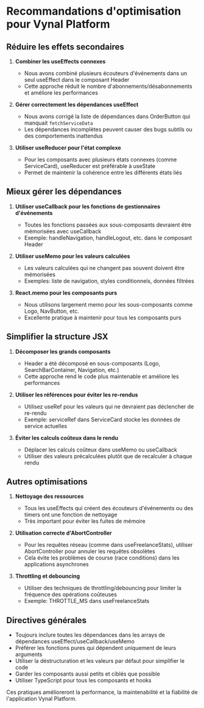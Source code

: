 # Recommandations d'optimisation pour Vynal Platform

## Réduire les effets secondaires

1. **Combiner les useEffects connexes**

   - Nous avons combiné plusieurs écouteurs d'événements dans un seul useEffect dans le composant Header
   - Cette approche réduit le nombre d'abonnements/désabonnements et améliore les performances

2. **Gérer correctement les dépendances useEffect**

   - Nous avons corrigé la liste de dépendances dans OrderButton qui manquait `fetchServiceData`
   - Les dépendances incomplètes peuvent causer des bugs subtils ou des comportements inattendus

3. **Utiliser useReducer pour l'état complexe**
   - Pour les composants avec plusieurs états connexes (comme ServiceCard), useReducer est préférable à useState
   - Permet de maintenir la cohérence entre les différents états liés

## Mieux gérer les dépendances

1. **Utiliser useCallback pour les fonctions de gestionnaires d'événements**

   - Toutes les fonctions passées aux sous-composants devraient être mémorisées avec useCallback
   - Exemple: handleNavigation, handleLogout, etc. dans le composant Header

2. **Utiliser useMemo pour les valeurs calculées**

   - Les valeurs calculées qui ne changent pas souvent doivent être mémorisées
   - Exemples: liste de navigation, styles conditionnels, données filtrées

3. **React.memo pour les composants purs**
   - Nous utilisons largement memo pour les sous-composants comme Logo, NavButton, etc.
   - Excellente pratique à maintenir pour tous les composants purs

## Simplifier la structure JSX

1. **Décomposer les grands composants**

   - Header a été décomposé en sous-composants (Logo, SearchBarContainer, Navigation, etc.)
   - Cette approche rend le code plus maintenable et améliore les performances

2. **Utiliser les références pour éviter les re-rendus**

   - Utilisez useRef pour les valeurs qui ne devraient pas déclencher de re-rendu
   - Exemple: serviceRef dans ServiceCard stocke les données de service actuelles

3. **Éviter les calculs coûteux dans le rendu**
   - Déplacer les calculs coûteux dans useMemo ou useCallback
   - Utiliser des valeurs précalculées plutôt que de recalculer à chaque rendu

## Autres optimisations

1. **Nettoyage des ressources**

   - Tous les useEffects qui créent des écouteurs d'événements ou des timers ont une fonction de nettoyage
   - Très important pour éviter les fuites de mémoire

2. **Utilisation correcte d'AbortController**

   - Pour les requêtes réseau (comme dans useFreelanceStats), utiliser AbortController pour annuler les requêtes obsolètes
   - Cela évite les problèmes de course (race conditions) dans les applications asynchrones

3. **Throttling et debouncing**
   - Utiliser des techniques de throttling/debouncing pour limiter la fréquence des opérations coûteuses
   - Exemple: THROTTLE_MS dans useFreelanceStats

## Directives générales

- Toujours inclure toutes les dépendances dans les arrays de dépendances useEffect/useCallback/useMemo
- Préférer les fonctions pures qui dépendent uniquement de leurs arguments
- Utiliser la déstructuration et les valeurs par défaut pour simplifier le code
- Garder les composants aussi petits et ciblés que possible
- Utiliser TypeScript pour tous les composants et hooks

Ces pratiques amélioreront la performance, la maintenabilité et la fiabilité de l'application Vynal Platform.
